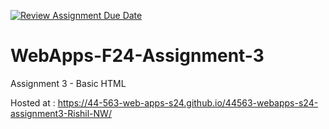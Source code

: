 [![Review Assignment Due Date](https://classroom.github.com/assets/deadline-readme-button-24ddc0f5d75046c5622901739e7c5dd533143b0c8e959d652212380cedb1ea36.svg)](https://classroom.github.com/a/qJp_9AXf)
# WebApps-F24-Assignment-3
Assignment 3 - Basic HTML

Hosted at : https://44-563-web-apps-s24.github.io/44563-webapps-s24-assignment3-Rishil-NW/
